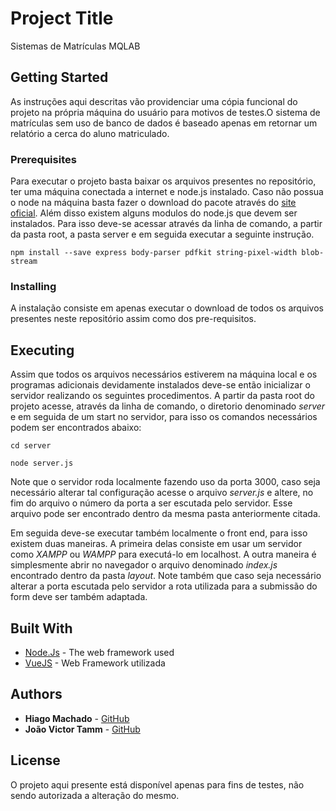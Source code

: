 # Project Title

Sistemas de Matrículas MQLAB

## Getting Started

As instruções aqui descritas vão providenciar uma cópia funcional do projeto na própria máquina do usuário para motivos de testes.O sistema de matrículas sem uso de banco de dados é baseado apenas em retornar um relatório a cerca do aluno matriculado.

### Prerequisites

Para executar o projeto basta baixar os arquivos presentes no repositório, ter uma máquina conectada a internet e node.js instalado. Caso não possua o node na máquina basta fazer o download do pacote através do [site oficial](https://nodejs.org/en/). Além disso existem alguns modulos do node.js que devem ser instalados. Para isso deve-se acessar através da linha de comando, a partir da pasta root, a pasta server e em seguida executar a seguinte instrução. 

```
npm install --save express body-parser pdfkit string-pixel-width blob-stream
```

### Installing

A instalação consiste em apenas executar o download de todos os arquivos presentes neste repositório assim como dos pre-requisitos.

## Executing

Assim que todos os arquivos necessários estiverem na máquina local e os programas adicionais devidamente instalados deve-se então inicializar o servidor realizando os seguintes procedimentos. A partir da pasta root do projeto acesse, através da linha de comando, o diretorio denominado *server* e em seguida de um start no servidor, para isso os comandos necessários podem ser encontrados abaixo:

```
cd server

node server.js
```
Note que o servidor roda localmente fazendo uso da porta 3000, caso seja necessário alterar tal configuração acesse o arquivo *server.js* e altere, no fim do arquivo o número da porta a ser escutada pelo servidor. Esse arquivo pode ser encontrado dentro da mesma pasta anteriormente citada.

Em seguida deve-se executar também localmente o front end, para isso existem duas maneiras. A primeira delas consiste em usar um servidor como *XAMPP* ou *WAMPP* para executá-lo em localhost. A outra maneira é simplesmente abrir no navegador o arquivo denominado *index.js* encontrado dentro da pasta *layout*. Note também que caso seja necessário alterar a porta escutada pelo servidor a rota utilizada para a submissão do form deve ser também adaptada.

## Built With

* [Node.Js](https://nodejs.org/en/) - The web framework used
* [VueJS](https://vuejs.org/) - Web Framework utilizada

## Authors

* **Hiago Machado**    - [GitHub](https://github.com/HiagoMachado777/)
* **João Victor Tamm** - [GitHub](https://github.com/jvtamm)

## License

O projeto aqui presente está disponível apenas para fins de testes, não sendo autorizada a alteração do mesmo.


